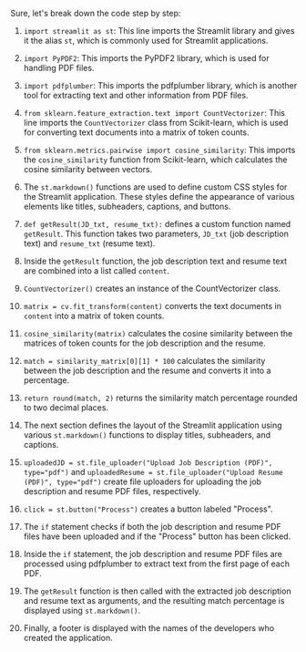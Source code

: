Sure, let's break down the code step by step:

1. `import streamlit as st`: This line imports the Streamlit library and gives it the alias `st`, which is commonly used for Streamlit applications.

2. `import PyPDF2`: This imports the PyPDF2 library, which is used for handling PDF files.

3. `import pdfplumber`: This imports the pdfplumber library, which is another tool for extracting text and other information from PDF files.

4. `from sklearn.feature_extraction.text import CountVectorizer`: This line imports the `CountVectorizer` class from Scikit-learn, which is used for converting text documents into a matrix of token counts.

5. `from sklearn.metrics.pairwise import cosine_similarity`: This imports the `cosine_similarity` function from Scikit-learn, which calculates the cosine similarity between vectors.

6. The `st.markdown()` functions are used to define custom CSS styles for the Streamlit application. These styles define the appearance of various elements like titles, subheaders, captions, and buttons.

7. `def getResult(JD_txt, resume_txt):` defines a custom function named `getResult`. This function takes two parameters, `JD_txt` (job description text) and `resume_txt` (resume text).

8. Inside the `getResult` function, the job description text and resume text are combined into a list called `content`.

9. `CountVectorizer()` creates an instance of the CountVectorizer class.

10. `matrix = cv.fit_transform(content)` converts the text documents in `content` into a matrix of token counts.

11. `cosine_similarity(matrix)` calculates the cosine similarity between the matrices of token counts for the job description and the resume.

12. `match = similarity_matrix[0][1] * 100` calculates the similarity between the job description and the resume and converts it into a percentage.

13. `return round(match, 2)` returns the similarity match percentage rounded to two decimal places.

14. The next section defines the layout of the Streamlit application using various `st.markdown()` functions to display titles, subheaders, and captions.

15. `uploadedJD = st.file_uploader("Upload Job Description (PDF)", type="pdf")` and `uploadedResume = st.file_uploader("Upload Resume (PDF)", type="pdf")` create file uploaders for uploading the job description and resume PDF files, respectively.

16. `click = st.button("Process")` creates a button labeled "Process".

17. The `if` statement checks if both the job description and resume PDF files have been uploaded and if the "Process" button has been clicked.

18. Inside the `if` statement, the job description and resume PDF files are processed using pdfplumber to extract text from the first page of each PDF.

19. The `getResult` function is then called with the extracted job description and resume text as arguments, and the resulting match percentage is displayed using `st.markdown()`.

20. Finally, a footer is displayed with the names of the developers who created the application.